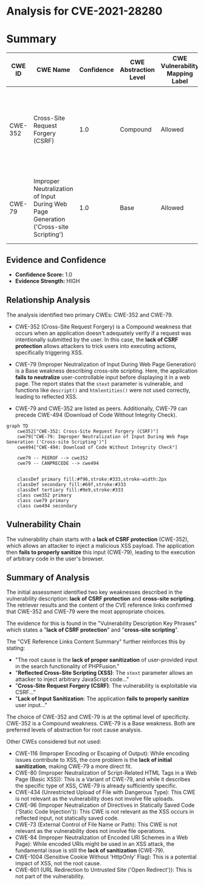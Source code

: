 # Analysis for CVE-2021-28280

# Summary
| CWE ID | CWE Name | Confidence | CWE Abstraction Level | CWE Vulnerability Mapping Label | CWE-Vulnerability Mapping Notes |
|---|---|---|---|---|---|
| CWE-352 | Cross-Site Request Forgery (CSRF) | 1.0 | Compound | Allowed | Primary CWE: The application **lacks CSRF protection**, allowing attackers to force users to perform unwanted actions. |
| CWE-79 | Improper Neutralization of Input During Web Page Generation ('Cross-site Scripting') | 1.0 | Base | Allowed | Primary CWE: The application **fails to properly sanitize** user input, leading to XSS vulnerabilities. |

## Evidence and Confidence

*   **Confidence Score:** 1.0
*   **Evidence Strength:** HIGH

## Relationship Analysis
The analysis identified two primary CWEs: CWE-352 and CWE-79.

*   CWE-352 (Cross-Site Request Forgery) is a Compound weakness that occurs when an application doesn't adequately verify if a request was intentionally submitted by the user. In this case, the **lack of CSRF protection** allows attackers to trick users into executing actions, specifically triggering XSS.

*   CWE-79 (Improper Neutralization of Input During Web Page Generation) is a Base weakness describing cross-site scripting. Here, the application **fails to neutralize** user-controllable input before displaying it in a web page. The report states that the `stext` parameter is vulnerable, and functions like `descript()` and `htmlentities()` were not used correctly, leading to reflected XSS.

*   CWE-79 and CWE-352 are listed as peers. Additionally, CWE-79 can precede CWE-494 (Download of Code Without Integrity Check).

```mermaid
graph TD
    cwe352["CWE-352: Cross-Site Request Forgery (CSRF)"]
    cwe79["CWE-79: Improper Neutralization of Input During Web Page Generation ('Cross-site Scripting')"]
    cwe494["CWE-494: Download of Code Without Integrity Check"]

    cwe79 -- PEEROF --> cwe352
    cwe79 -- CANPRECEDE --> cwe494
    

    classDef primary fill:#f96,stroke:#333,stroke-width:2px
    classDef secondary fill:#69f,stroke:#333
    classDef tertiary fill:#9e9,stroke:#333
    class cwe352 primary
    class cwe79 primary
    class cwe494 secondary
```

## Vulnerability Chain
The vulnerability chain starts with a **lack of CSRF protection** (CWE-352), which allows an attacker to inject a malicious XSS payload. The application then **fails to properly sanitize** this input (CWE-79), leading to the execution of arbitrary code in the user's browser.

## Summary of Analysis
The initial assessment identified two key weaknesses described in the vulnerability description: **lack of CSRF protection** and **cross-site scripting**. The retriever results and the content of the CVE reference links confirmed that CWE-352 and CWE-79 were the most appropriate choices.

The evidence for this is found in the "Vulnerability Description Key Phrases" which states a "**lack of CSRF protection**" and "**cross-site scripting**".

The "CVE Reference Links Content Summary" further reinforces this by stating:

*   "The root cause is the **lack of proper sanitization** of user-provided input in the search functionality of PHPFusion."
*   "**Reflected Cross-Site Scripting (XSS)**: The `stext` parameter allows an attacker to inject arbitrary JavaScript code..."
*   "**Cross-Site Request Forgery (CSRF)**: The vulnerability is exploitable via CSRF..."
*   "**Lack of Input Sanitization**: The application **fails to properly sanitize** user input..."

The choice of CWE-352 and CWE-79 is at the optimal level of specificity. CWE-352 is a Compound weakness. CWE-79 is a Base weakness. Both are preferred levels of abstraction for root cause analysis.

Other CWEs considered but not used:

*   CWE-116 (Improper Encoding or Escaping of Output): While encoding issues contribute to XSS, the core problem is the **lack of initial sanitization**, making CWE-79 a more direct fit.
*   CWE-80 (Improper Neutralization of Script-Related HTML Tags in a Web Page (Basic XSS)): This is a Variant of CWE-79, and while it describes the specific type of XSS, CWE-79 is already sufficiently specific.
*   CWE-434 (Unrestricted Upload of File with Dangerous Type): This CWE is not relevant as the vulnerability does not involve file uploads.
* CWE-96 (Improper Neutralization of Directives in Statically Saved Code ('Static Code Injection')): This CWE is not relevant as the XSS occurs in reflected input, not statically saved code.
* CWE-73 (External Control of File Name or Path): This CWE is not relevant as the vulnerability does not involve file operations.
* CWE-84 (Improper Neutralization of Encoded URI Schemes in a Web Page): While encoded URIs might be used in an XSS attack, the fundamental issue is still the **lack of sanitization** (CWE-79).
* CWE-1004 (Sensitive Cookie Without 'HttpOnly' Flag): This is a potential impact of XSS, not the root cause.
* CWE-601 (URL Redirection to Untrusted Site ('Open Redirect')): This is not part of the vulnerability.